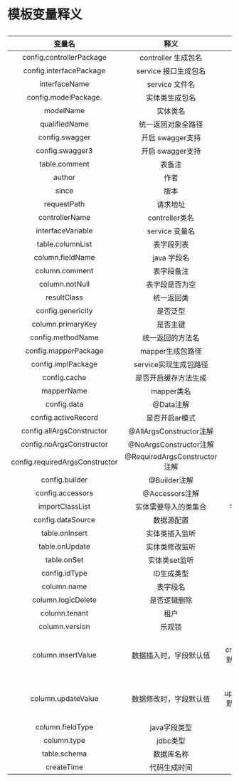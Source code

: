 # 模板变量释义

## 

|              变量名               |             释义             |            备注            |
|:------------------------------:|:--------------------------:| :------------------------: |
|    config.controllerPackage    |      controller 生成包名       |                            |
|    config.interfacePackage     |       service 接口生成包名       |                            |
|         interfaceName          |        service 文件名         |                            |
|      config.modelPackage.      |          实体类生成包名           |                            |
|           modelName            |            实体类名            |                            |
|         qualifiedName          |         统一返回对象全路径          |                            |
|         config.swagger         |        开启 swagger支持        |                            |
|        config.swagger3         |        开启 swagger支持        |                            |
|         table.comment          |            表备注             |                            |
|             author             |             作者             |                            |
|             since              |             版本             |                            |
|          requestPath           |            请求地址            |                            |
|         controllerName         |        controller类名        |                            |
|       interfaceVariable        |        service 变量名         |                            |
|        table.columnList        |           表字段列表            |                            |
|        column.fieldName        |          java 字段名          |                            |
|         column.comment         |           表字段备注            |                            |
|         column.notNull         |          表字段是否为空           |                            |
|          resultClass           |           统一返回类            |                            |
|       config.genericity        |            是否泛型            |                            |
|       column.primaryKey        |            是否主键            |                            |
|       config.methodName        |          统一返回的方法名          |                            |
|      config.mapperPackage      |        mapper生成包路径         |                            |
|       config.implPackage       |       service实现生成包路径       |                            |
|          config.cache          |         是否开启缓存方法生成         |                            |
|           mapperName           |          mapper类名          |                            |
|          config.data           |          @Data注解           |                            |
|      config.activeRecord       |          是否开启ar模式          |                            |
|   config.allArgsConstructor    |   @AllArgsConstructor注解    |                            |
|    config.noArgsConstructor    |    @NoArgsConstructor注解    |                            |
| config.requiredArgsConstructor | @RequiredArgsConstructor注解 |                            |
|         config.builder         |         @Builder注解         |                            |
|        config.accessors        |        @Accessors注解        |                            |
|        importClassList         |         实体需要导入的类集合         |          字段类型          |
|       config.dataSource        |           数据源配置            |                            |
|         table.onInsert         |          实体类插入监听           |                            |
|         table.onUpdate         |          实体类修改监听           |                            |
|          table.onSet           |          实体类set监听          |                            |
|         config.idType          |           ID生成类型           |                            |
|          column.name           |            表字段名            |                            |
|       column.logicDelete       |           是否逻辑删除           |                            |
|         column.tenant          |             租户             |                            |
|         column.version         |            乐观锁             |                            |
|       column.insertValue       |        数据插入时，字段默认值         | 如：createTime默认当前时间 |
|       column.updateValue       |        数据修改时，字段默认值         | 如：updateTime默认当前时间 |
|        column.fieldType        |          java字段类型          |                            |
|          column.type           |           jdbc类型           |                            |
|          table.schema          |           数据库名称            |                            |
|           createTime           |           代码生成时间           |                            |